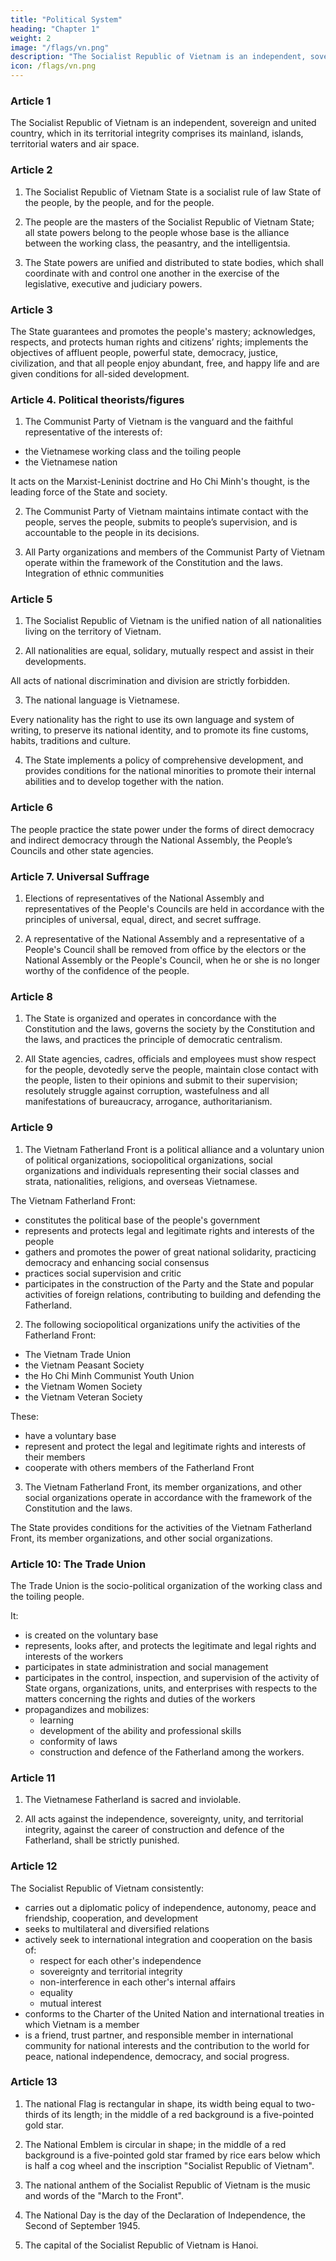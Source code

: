 ```yaml
---
title: "Political System"
heading: "Chapter 1"
weight: 2
image: "/flags/vn.png"
description: "The Socialist Republic of Vietnam is an independent, sovereign and united country, whic in its territorial integrity comprises its mainland, islands, territorial waters and air space"
icon: /flags/vn.png
---
```



### Article 1

The Socialist Republic of Vietnam is an independent, sovereign and united country, which in its territorial integrity comprises its mainland, islands, territorial waters and air space.


### Article 2


1. The Socialist Republic of Vietnam State is a socialist rule of law State of the people, by the people, and for the people.

2. The people are the masters of the Socialist Republic of Vietnam State; all state powers belong to the people whose base is the alliance between the working class, the peasantry, and the intelligentsia.

3. The State powers are unified and distributed to state bodies, which shall coordinate with and control one another in the exercise of the legislative, executive and judiciary powers.


### Article 3

The State guarantees and promotes the people's mastery; acknowledges, respects, and protects human rights and citizens’ rights; implements the objectives of affluent people, powerful state, democracy, justice, civilization, and that all people enjoy abundant, free, and happy life and are given conditions for all-sided development.


### Article 4. Political theorists/figures

<!-- Mentions of social class -->

1. The Communist Party of Vietnam is the vanguard and the faithful representative of the interests of:
- the Vietnamese working class and the toiling people
- the Vietnamese nation

It acts on the Marxist-Leninist doctrine and Ho Chi Minh's thought, is the leading force of the State and society.

2. The Communist Party of Vietnam maintains intimate contact with the people, serves the people, submits to people’s supervision, and is accountable to the people in its decisions.

3. All Party organizations and members of the Communist Party of Vietnam operate within the framework of the Constitution and the laws. Integration of ethnic communities


### Article 5

1. The Socialist Republic of Vietnam is the unified nation of all nationalities living on the territory of Vietnam.

2. All nationalities are equal, solidary, mutually respect and assist in their developments.

All acts of national discrimination and division are strictly forbidden.

3. The national language is Vietnamese.

Every nationality has the right to use its own language and system of writing, to preserve its national identity, and to promote its fine customs, habits, traditions and culture.

4. The State implements a policy of comprehensive development, and provides conditions for the national minorities to promote their internal abilities and to develop together with the nation.


### Article 6

The people practice the state power under the forms of direct democracy and indirect democracy through the National Assembly, the People’s Councils and other state agencies.


### Article 7. Universal Suffrage

1. Elections of representatives of the National Assembly and representatives of the People's Councils are held in accordance with the principles of universal, equal, direct, and secret suffrage.

2. A representative of the National Assembly and a representative of a People's Council shall be removed from office by the electors or the National Assembly or the People's Council, when he or she is no longer worthy of the confidence of the people.


### Article 8

1. The State is organized and operates in concordance with the Constitution and the laws, governs the society by the Constitution and the laws, and practices the principle of democratic centralism.

2. All State agencies, cadres, officials and employees must show respect for the people, devotedly serve the people, maintain close contact with the people, listen to their opinions and submit to their supervision; resolutely struggle against corruption, wastefulness and all manifestations of bureaucracy, arrogance, authoritarianism.


### Article 9

1. The Vietnam Fatherland Front is a political alliance and a voluntary union of political organizations, sociopolitical organizations, social organizations and individuals representing their social classes and strata, nationalities, religions, and overseas Vietnamese.

The Vietnam Fatherland Front:
- constitutes the political base of the people's government
- represents and protects legal and legitimate rights and interests of the people
- gathers and promotes the power of great national solidarity, practicing democracy and enhancing social consensus
- practices social supervision and critic
- participates in the construction of the Party and the State and popular activities of foreign relations, contributing to building and defending the Fatherland.

2. The following sociopolitical organizations unify the activities of the Fatherland Front:
- The Vietnam Trade Union
- the Vietnam Peasant Society
- the Ho Chi Minh Communist Youth Union
- the Vietnam Women Society
- the Vietnam Veteran Society

These:
- have a voluntary base
- represent and protect the legal and legitimate rights and interests of their members
- cooperate with others members of the Fatherland Front


3. The Vietnam Fatherland Front, its member organizations, and other social organizations operate in accordance with the framework of the Constitution and the laws.

The State provides conditions for the activities of the Vietnam Fatherland Front, its member organizations, and other social organizations.


### Article 10: The Trade Union

The Trade Union is the socio-political organization of the working class and the toiling people.

It:
- is created on the voluntary base
- represents, looks after, and protects the legitimate and legal rights and interests of the workers
- participates in state administration and social management
- participates in the control, inspection, and supervision of the activity of State organs, organizations, units, and enterprises with respects to the matters concerning the rights and duties of the workers
- propagandizes and mobilizes:
  - learning
  - development of the ability and professional skills
  - conformity of laws
  - construction and defence of the Fatherland among the workers.


### Article 11

1. The Vietnamese Fatherland is sacred and inviolable.

2. All acts against the independence, sovereignty, unity, and territorial integrity, against the career of construction and defence of the Fatherland, shall be strictly punished.


### Article 12

The Socialist Republic of Vietnam consistently:
- carries out a diplomatic policy of independence, autonomy, peace and friendship, cooperation, and development
- seeks to multilateral and diversified relations
- actively seek to international integration and cooperation on the basis of:
  - respect for each other's independence
  - sovereignty and territorial integrity
  - non-interference in each other's internal affairs
  - equality
  - mutual interest
- conforms to the Charter of the United Nation and international treaties in which Vietnam is a member
- is a friend, trust partner, and responsible member in international community for national interests and the contribution to the world for peace, national independence, democracy, and social progress.



### Article 13

1. The national Flag is rectangular in shape, its width being equal to two-thirds of its length; in the middle of a red background is a five-pointed gold star.

2. The National Emblem is circular in shape; in the middle of a red background is a five-pointed gold star framed by rice ears below which is half a cog wheel and the inscription "Socialist Republic of Vietnam".


3. The national anthem of the Socialist Republic of Vietnam is the music and words of the "March to the Front".

4. The National Day is the day of the Declaration of Independence, the Second of September 1945.

5. The capital of the Socialist Republic of Vietnam is Hanoi.

